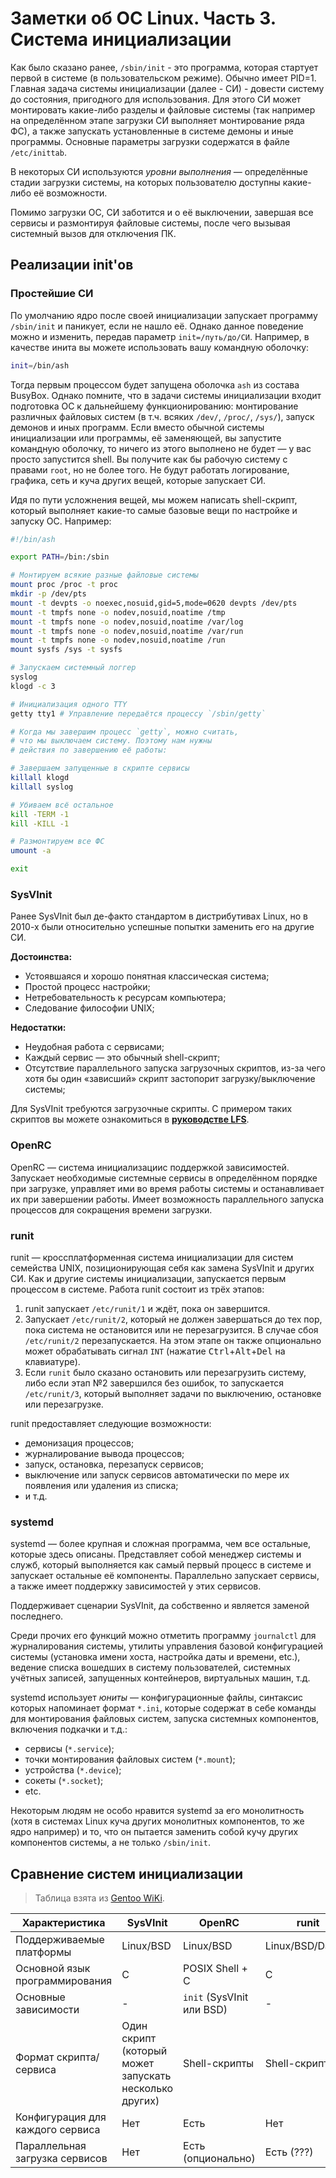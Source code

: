 # Заметки об ОС Linux. Часть 3. Система инициализации

Как было сказано ранее, `/sbin/init` - это программа, которая стартует первой в системе (в пользовательском режиме). Обычно имеет PID=1. Главная задача системы инициализации (далее - СИ) - довести систему до состояния, пригодного для использования. Для этого СИ может монтировать какие-либо разделы и файловые системы (так например на определённом этапе загрузки СИ выполняет монтирование ряда ФС), а также запускать установленные в системе демоны и иные программы. Основные параметры загрузки содержатся в файле `/etc/inittab`.

В некоторых СИ используются *уровни выполнения* — определённые стадии загрузки системы, на которых пользователю доступны какие-либо её возможности.

Помимо загрузки ОС, СИ заботится и о её выключении, завершая все сервисы и размонтируя файловые системы, после чего вызывая системный вызов для отключения ПК.

## Реализации init'ов

### Простейшие СИ

По умолчанию ядро после своей инициализации запускает программу `/sbin/init` и паникует, если не нашло её. Однако данное поведение можно и изменить, передав параметр `init=/путь/до/СИ`. Например, в качестве инита вы можете использовать вашу командную оболочку:

```bash
init=/bin/ash
```

Тогда первым процессом будет запущена оболочка `ash` из состава BusyBox. Однако помните, что в задачи системы инициализации входит подготовка ОС к дальнейшему функционированию: монтирование различных файловых систем (в т.ч. всяких `/dev/`, `/proc/`, `/sys/`), запуск демонов и иных программ. Если вместо обычной системы инициализации или программы, её заменяющей, вы запустите командную оболочку, то ничего из этого выполнено не будет — у вас просто запустится shell. Вы получите как бы рабочую систему с правами `root`, но не более того. Не будут работать логирование, графика, сеть и куча других вещей, которые запускает СИ.

Идя по пути усложнения вещей, мы можем написать shell-скрипт, который выполняет какие-то самые базовые вещи по настройке и запуску ОС. Например:

```bash
#!/bin/ash

export PATH=/bin:/sbin

# Монтируем всякие разные файловые системы
mount proc /proc -t proc
mkdir -p /dev/pts
mount -t devpts -o noexec,nosuid,gid=5,mode=0620 devpts /dev/pts
mount -t tmpfs none -o nodev,nosuid,noatime /tmp
mount -t tmpfs none -o nodev,nosuid,noatime /var/log
mount -t tmpfs none -o nodev,nosuid,noatime /var/run
mount -t tmpfs none -o nodev,nosuid,noatime /run
mount sysfs /sys -t sysfs

# Запускаем системный логгер
syslog
klogd -c 3

# Инициализация одного TTY
getty tty1 # Управление передаётся процессу `/sbin/getty`

# Когда мы завершим процесс `getty`, можно считать,
# что мы выключаем систему. Поэтому нам нужны
# действия по завершению её работы:

# Завершаем запущенные в скрипте сервисы
killall klogd
killall syslog

# Убиваем всё остальное
kill -TERM -1
kill -KILL -1

# Размонтируем все ФС
umount -a

exit
```

### SysVInit

Ранее SysVInit был де-факто стандартом в дистрибутивах Linux, но в 2010-х были относительно успешные попытки заменить его на другие СИ.

**Достоинства:**

- Устоявшаяся и хорошо понятная классическая система;
- Простой процесс настройки;
- Нетребовательность к ресурсам компьютера;
- Следование философии UNIX;

**Недостатки:**

- Неудобная работа с сервисами;
- Каждый сервис — это обычный shell-скрипт;
- Отсутствие параллельного запуска загрузочных скриптов, из-за чего хотя бы один «зависший» скрипт застопорит загрузку/выключение системы;

Для SysVInit требуются загрузочные скрипты. С примером таких скриптов вы можете ознакомиться в [**руководстве LFS**](https://linuxfromscratch.org/lfs/view/stable/scripts/scripts.html).

### OpenRC

OpenRC — система инициализациис поддержкой зависимостей. Запускает необходимые системные сервисы в определённом порядке при загрузке, управляет ими во время работы системы и останавливает их при завершении работы. Имеет возможность параллельного запуска процессов для сокращения времени загрузки.

### runit

runit — кроссплатформенная система инициализации для систем семейства UNIX, позиционирующая себя как замена SysVInit и других СИ. Как и другие системы инициализации, запускается первым процессом в системе. Работа runit состоит из трёх этапов:

1. runit запускает `/etc/runit/1` и ждёт, пока он завершится.
2. Запускает `/etc/runit/2`, который не должен завершаться до тех пор, пока система не остановится или не перезагрузится. В случае сбоя `/etc/runit/2` перезапускается. На этом этапе он также опционально может обрабатывать сигнал `INT` (нажатие <kbd>Ctrl</kbd>+<kbd>Alt</kbd>+<kbd>Del</kbd> на клавиатуре).
3. Если `runit` было сказано остановить или перезагрузить систему, либо если этап №2 завершился без ошибок, то запускается `/etc/runit/3`, который выполняет задачи по выключению, остановке или перезагрузке.

runit предоставляет следующие возможности:

- демонизация процессов;
- журналирование вывода процессов;
- запуск, остановка, перезапуск сервисов;
- выключение или запуск сервисов автоматически по мере их появления или удаления из списка;
- и т.д.

### systemd

systemd — более крупная и сложная программа, чем все остальные, которые здесь описаны. Представляет собой менеджер системы и служб, который выполняется как самый первый процесс в системе и запускает остальные её компоненты. Параллельно запускает сервисы, а также имеет поддержку зависимостей у этих сервисов.

Поддерживает сценарии SysVInit, да собственно и является заменой последнего.

Среди прочих его функций можно отметить программу `journalctl` для журналирования системы, утилиты управления базовой конфигурацией системы (установка имени хоста, настройка даты и времени, etc.), ведение списка вошедших в систему пользователей, системных учётных записей, запущенных контейнеров, виртуальных машин, т.д.

systemd использует *юниты* — конфигурационные файлы, синтаксис которых напоминает формат `*.ini`, которые содержат в себе команды для монтирования файловых систем, запуска системных компонентов, включения подкачки и т.д.:

- сервисы (`*.service`);
- точки монтирования файловых систем (`*.mount`);
- устройства (`*.device`);
- сокеты (`*.socket`);
- etc.

Некоторым людям не особо нравится systemd за его монолитность (хотя в системах Linux куча других монолитных компонентов, то же ядро например) и то, что он пытается заменить собой кучу других компонентов системы, а не только `/sbin/init`.

## Сравнение систем инициализации

> Таблица взята из [Gentoo WiKi](https://wiki.gentoo.org/wiki/Comparison_of_init_systems).

| Характеристика | SysVInit | OpenRC | runit | systemd |
|----------------|----------|--------|-------|---------|
| Поддерживаемые платформы | Linux/BSD | Linux/BSD | Linux/BSD/Darwin | Linux |
| Основной язык программирования | C | POSIX Shell + C | C | C |
| Основные зависимости | - | `init` (SysVInit или BSD) | - | D-Bus |
| Формат скрипта/сервиса | Один скрипт (который может запускать несколько других) | Shell-скрипты | Shell-скрипты | Конфиг `ini` |
| Конфигурация для каждого сервиса | Нет | Есть | Нет | Есть |
| Параллельная загрузка сервисов | Нет | Есть (опционально) | Есть (???) | Есть |
